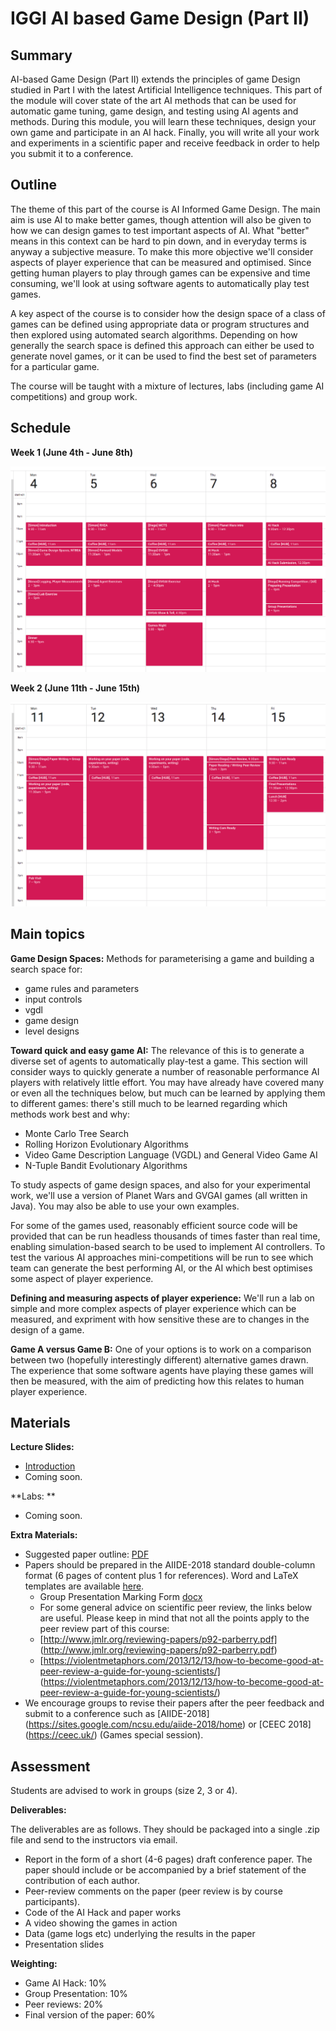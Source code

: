 # IGGI AI based Game Design (Part II)

## Summary 

AI-based Game Design (Part II) extends the principles of game Design studied in Part I with the latest Artificial Intelligence techniques. This part of the module will cover state of the art AI methods that can be used for automatic game tuning, game design, and testing using AI agents and methods. During this module, you will learn these techniques, design your own game and participate in an AI hack. Finally, you will write all your work and experiments in a scientific paper and receive feedback in order to help you submit it to a conference. 

## Outline

The theme of this part of the course is AI Informed Game Design. The main aim is use AI to make better games, though attention will also be given to how we can design games to test important aspects of AI. What "better" means in this context can be hard to pin down, and in everyday terms is anyway a subjective measure. To make this more objective we'll consider aspects of player experience that can be measured and optimised. Since getting human players to play through games can be expensive and time consuming, we'll look at using software agents to automatically play test games.

A key aspect of the course is to consider how the design space of a class of games can be defined using appropriate data or program structures and then explored using automated search algorithms. Depending on how generally the search space is defined this approach can either be used to generate novel games, or it can be used to find the best set of parameters for a particular game.

The course will be taught with a mixture of lectures, labs (including game AI competitions) and group work.

## Schedule

**Week 1 (June 4th - June 8th)**

<img src="img/Week1.png" alt="Week1" class="inline"/>

**Week 2 (June 11th - June 15th)**

<img src="img/Week2.png" alt="Week2" class="inline"/>



## Main topics

**Game Design Spaces:** Methods for parameterising a game and building a search space for:
 - game rules and parameters
 - input controls
 - vgdl
 - game design
 - level designs
 
 
 **Toward quick and easy game AI:** The relevance of this is to generate a diverse set of agents to automatically play-test a game. This section will consider ways to quickly generate a number of reasonable performance AI players with relatively little effort. You may have already have covered many or even all the techniques below, but much can be learned by applying them to different games: there's still much to be learned regarding which methods work best and why:
 - Monte Carlo Tree Search
 - Rolling Horizon Evolutionary Algorithms
 - Video Game Description Language (VGDL) and General Video Game AI
 - N-Tuple Bandit Evolutionary Algorithms

To study aspects of game design spaces, and also for your experimental work, we'll use a version of Planet Wars and GVGAI games (all written in Java). You may also be able to use your own examples.

For some of the games used, reasonably efficient source code will be provided that can be run headless thousands of times faster than real time, enabling simulation-based search to be used to implement AI controllers. To test the various AI approaches mini-competitions will be run to see which team can generate the best performing AI, or the AI which best optimises some aspect of player experience.

**Defining and measuring aspects of player experience:** We'll run a lab on simple and more complex aspects of player experience which can be measured, and expriment with how sensitive these are to changes in the design of a game.

**Game A versus Game B:** One of your options is to work on a comparison between two (hopefully interestingly different) alternative games drawn. The experience that some software agents have playing these games will then be measured, with the aim of predicting how this relates to human player experience.

## Materials

**Lecture Slides:** 
 - <a href="https://github.com/GAIGResearch/AIGD2/blob/master/lectures/2.%20Introduction%20(Long).pptx?raw=true">Introduction</a>
 - Coming soon.
 
**Labs: ** 
 - Coming soon.

**Extra Materials:**

- Suggested paper outline: <a href="https://github.com/GAIGResearch/AIGD2/blob/master/utils/PaperOutline.pdf?raw=true">PDF</a>
- Papers should be prepared in the AIIDE-2018 standard double-column format (6 pages of content plus 1 for references). Word and LaTeX templates are available <a href="http://www.aaai.org/Publications/Templates/AuthorKit18.zip">here</a>.
  - Group Presentation Marking Form <a href="https://github.com/GAIGResearch/AIGD2/blob/master/utils/GroupPresentationForm.docx?raw=true">docx</a>
  - For some general advice on scientific peer review, the links below are useful. Please keep in mind that not all the points apply to the peer review part of this course:
  - [http://www.jmlr.org/reviewing-papers/p92-parberry.pdf] (http://www.jmlr.org/reviewing-papers/p92-parberry.pdf)
  - [https://violentmetaphors.com/2013/12/13/how-to-become-good-at-peer-review-a-guide-for-young-scientists/] (https://violentmetaphors.com/2013/12/13/how-to-become-good-at-peer-review-a-guide-for-young-scientists/)
- We encourage groups to revise their papers after the peer feedback and submit to a conference such as [AIIDE-2018] (https://sites.google.com/ncsu.edu/aiide-2018/home) or [CEEC 2018] (https://ceec.uk/) (Games special session).


## Assessment

Students are advised to work in groups (size 2, 3 or 4).

**Deliverables:**

The deliverables are as follows. They should be packaged into a single .zip file and send to the instructors via email.
  - Report in the form of a short (4-6 pages) draft conference paper. The paper should include or be accompanied by a brief statement of the contribution of each author.
  - Peer-review comments on the paper (peer review is by course participants). 
  - Code of the AI Hack and paper works
  - A video showing the games in action 
  - Data (game logs etc) underlying the results in the paper
  - Presentation slides

**Weighting:**

 - Game AI Hack: 10%
 - Group Presentation: 10%
 - Peer reviews: 20%
 - Final version of the paper: 60%
